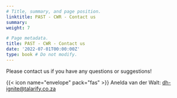 ```yaml
---
# Title, summary, and page position.
linktitle: PAST - CWR - Contact us
summary: 
weight: 7

# Page metadata.
title: PAST - CWR - Contact us
date: '2022-07-01T00:00:00Z'
type: book # Do not modify.
---
```


Please contact us if you have any questions or suggestions!

{{< icon name="envelope" pack="fas" >}}
Anelda van der Walt: [dh-ignite@talarify.co.za](mailto:dh-ignite@talarify.co.za)

